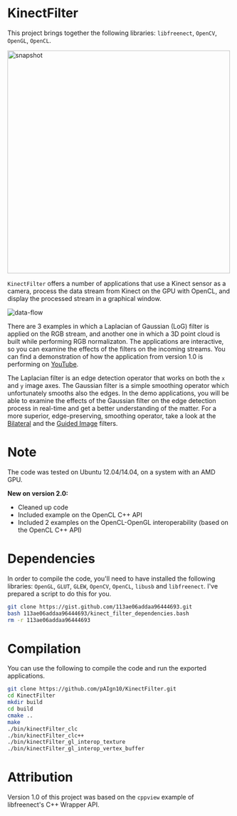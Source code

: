 KinectFilter
============

This project brings together the following libraries: `libfreenect`, `OpenCV`, `OpenGL`, `OpenCL`.

<img src="http://i76.photobucket.com/albums/j16/paign10/snapshot_zps0b51dlju.jpg" alt="snapshot" width="500">

`KinectFilter` offers a number of applications that use a Kinect sensor as a camera, process the data stream from Kinect on the GPU with OpenCL, and display the processed stream in a graphical window.

![data-flow](http://i76.photobucket.com/albums/j16/paign10/kinect-filter_zpsi8z3fpn8.png)

There are 3 examples in which a Laplacian of Gaussian (LoG) filter is applied on the RGB stream, and another one in which a 3D point cloud is built while performing RGB normalizaton. The applications are interactive, so you can examine the effects of the filters on the incoming streams. You can find a demonstration of how the application from version 1.0 is performing on [YouTube](https://www.youtube.com/watch?v=jnuAnIt9vFY).

The Laplacian filter is an edge detection operator that works on both the `x` and `y` image axes. The Gaussian filter is a simple smoothing operator which unfortunately smooths also the edges. In the demo applications, you will be able to examine the effects of the Gaussian filter on the edge detection process in real-time and get a better understanding of the matter. For a more superior, edge-preserving, smoothing operator, take a look at the [Bilateral](http://en.wikipedia.org/wiki/Bilateral_filter) and the [Guided Image](http://research.microsoft.com/en-us/um/people/kahe/eccv10/) filters.

Note
====

The code was tested on Ubuntu 12.04/14.04, on a system with an AMD GPU.

**New on version 2.0:**

* Cleaned up code
* Included example on the OpenCL C++ API
* Included 2 examples on the OpenCL-OpenGL interoperability (based on the OpenCL C++ API)

Dependencies
============

In order to compile the code, you'll need to have installed the following libraries: `OpenGL`, `GLUT`, `GLEW`, `OpenCV`, `OpenCL`, `libusb` and `libfreenect`. I've prepared a script to do this for you.

```bash
git clone https://gist.github.com/113ae06addaa96444693.git
bash 113ae06addaa96444693/kinect_filter_dependencies.bash
rm -r 113ae06addaa96444693
```

Compilation
===========

You can use the following to compile the code and run the exported applications.

```bash
git clone https://github.com/pAIgn10/KinectFilter.git
cd KinectFilter
mkdir build
cd build
cmake ..
make
./bin/kinectFilter_clc
./bin/kinectFilter_clc++
./bin/kinectFilter_gl_interop_texture
./bin/kinectFilter_gl_interop_vertex_buffer
```

Attribution
===========

Version 1.0 of this project was based on the `cppview` example of libfreenect's C++ Wrapper API.
